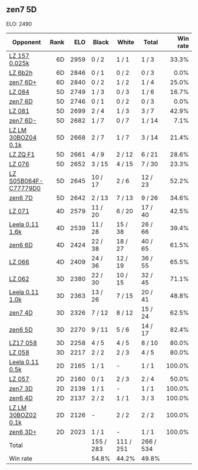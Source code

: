 ## zen7 5D ##

ELO: 2490

Opponent | Rank | ELO | Black | White | Total | Win rate
---------|-----:|----:|-------|-------|-------|-------:
[LZ 157 0.025k](LZ%20157%200.025k.md) | 6D | 2959 | 0 / 2 | 1 / 1 | 1 / 3 | 33.3%
[LZ 6b2h](LZ%206b2h.md) | 6D | 2846 | 0 / 1 | 0 / 2 | 0 / 3 | 0.0%
[zen7 6D+](zen7%206D+.md) | 6D | 2840 | 0 / 2 | 1 / 2 | 1 / 4 | 25.0%
[LZ 084](LZ%20084.md) | 5D | 2749 | 1 / 3 | 0 / 3 | 1 / 6 | 16.7%
[zen7 6D](zen7%206D.md) | 5D | 2746 | 0 / 1 | 0 / 2 | 0 / 3 | 0.0%
[LZ 081](LZ%20081.md) | 5D | 2699 | 2 / 4 | 1 / 3 | 3 / 7 | 42.9%
[zen7 6D-](zen7%206D-.md) | 5D | 2682 | 1 / 7 | 0 / 7 | 1 / 14 | 7.1%
[LZ LM 30BOZ04 0.1k](LZ%20LM%2030BOZ04%200.1k.md) | 5D | 2668 | 2 / 7 | 1 / 7 | 3 / 14 | 21.4%
[LZ ZQ F1](LZ%20ZQ%20F1.md) | 5D | 2661 | 4 / 9 | 2 / 12 | 6 / 21 | 28.6%
[LZ 076](LZ%20076.md) | 5D | 2652 | 3 / 15 | 4 / 15 | 7 / 30 | 23.3%
[LZ S05B064F-C77779D0](LZ%20S05B064F-C77779D0.md) | 5D | 2645 | 10 / 17 | 2 / 6 | 12 / 23 | 52.2%
[zen6 7D](zen6%207D.md) | 5D | 2642 | 2 / 13 | 7 / 13 | 9 / 26 | 34.6%
[LZ 071](LZ%20071.md) | 4D | 2579 | 11 / 20 | 6 / 20 | 17 / 40 | 42.5%
[Leela 0.11 1.6k](Leela%200.11%201.6k.md) | 4D | 2539 | 11 / 28 | 15 / 38 | 26 / 66 | 39.4%
[zen6 6D](zen6%206D.md) | 4D | 2424 | 22 / 38 | 18 / 27 | 40 / 65 | 61.5%
[LZ 066](LZ%20066.md) | 4D | 2409 | 24 / 36 | 12 / 19 | 36 / 55 | 65.5%
[LZ 062](LZ%20062.md) | 3D | 2380 | 22 / 30 | 10 / 15 | 32 / 45 | 71.1%
[Leela 0.11 1.0k](Leela%200.11%201.0k.md) | 3D | 2363 | 13 / 26 | 7 / 15 | 20 / 41 | 48.8%
[zen7 4D](zen7%204D.md) | 3D | 2326 | 7 / 12 | 8 / 12 | 15 / 24 | 62.5%
[zen6 5D](zen6%205D.md) | 3D | 2270 | 9 / 11 | 5 / 6 | 14 / 17 | 82.4%
[LZ17 058](LZ17%20058.md) | 3D | 2258 | 4 / 5 | 4 / 5 | 8 / 10 | 80.0%
[LZ 058](LZ%20058.md) | 3D | 2217 | 2 / 2 | 2 / 3 | 4 / 5 | 80.0%
[Leela 0.11 0.5k](Leela%200.11%200.5k.md) | 2D | 2165 | 1 / 1 | - | 1 / 1 | 100.0%
[LZ 057](LZ%20057.md) | 2D | 2160 | 0 / 1 | 2 / 3 | 2 / 4 | 50.0%
[zen7 3D](zen7%203D.md) | 2D | 2139 | 1 / 1 | - | 1 / 1 | 100.0%
[zen6 4D](zen6%204D.md) | 2D | 2137 | 2 / 2 | 1 / 1 | 3 / 3 | 100.0%
[LZ LM 30BOZ02 0.1k](LZ%20LM%2030BOZ02%200.1k.md) | 2D | 2126 | - | 2 / 2 | 2 / 2 | 100.0%
[zen6 3D+](zen6%203D+.md) | 2D | 2023 | 1 / 1 | - | 1 / 1 | 100.0%
Total | | | 155 / 283 | 111 / 251 | 266 / 534 | 
Win rate| | | 54.8% | 44.2% | 49.8% | 
